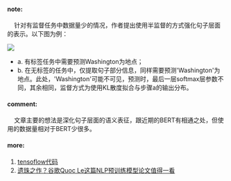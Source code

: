 #### note:
&nbsp;&nbsp;&nbsp;&nbsp;针对有监督任务中数据量少的情况，作者提出使用半监督的方式强化句子层面的表示。以下图为例：

![](https://github.com/xwzhong/papernote/blob/master/pic/Semi-Supervised%20Sequence%20Modeling%20with%20Cross-View%20Training.png)
  
  + a. 有标签任务中需要预测Washington为地点；
  + b. 在无标签的任务中，仅提取句子部分信息，同样需要预测'Washington'为地点。此处，'Washington'可能不可见，预测时，最后一层softmax层参数不同，其余相同，监督方式为使用KL散度拟合与步骤a的输出分布。


#### comment:
&nbsp;&nbsp;&nbsp;&nbsp;文章主要的想法是深化句子层面的语义表征，跟近期的BERT有相通之处，但使用的数据量相对于BERT少很多。


#### more:
  1. [tensoflow代码](https://github.com/tensorflow/models/tree/master/research/cvt_text)
  2. [遗珠之作？谷歌Quoc Le这篇NLP预训练模型论文值得一看](https://www.jiqizhixin.com/articles/2019-01-07-5)
